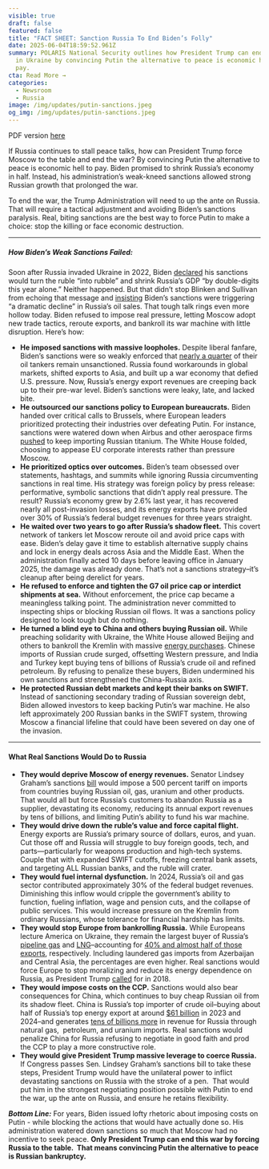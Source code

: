 ```yaml
---
visible: true
draft: false
featured: false
title: "FACT SHEET: Sanction Russia To End Biden’s Folly"
date: 2025-06-04T18:59:52.961Z
summary: POLARIS National Security outlines how President Trump can end the war
  in Ukraine by convincing Putin the alternative to peace is economic hell to
  pay.
cta: Read More →
categories:
  - Newsroom
  - Russia
image: /img/updates/putin-sanctions.jpeg
og_img: /img/updates/putin-sanctions.jpeg
---
```

PDF version [here](/docs/sanction-russia-to-end-biden’s-folly.pdf)

If Russia continues to stall peace talks, how can President Trump force Moscow to the table and end the war? By convincing Putin the alternative to peace is economic hell to pay. Biden promised to shrink Russia’s economy in half. Instead, his administration’s weak-kneed sanctions allowed strong Russian growth that prolonged the war.

To end the war, the Trump Administration will need to up the ante on Russia. That will require a tactical adjustment and avoiding Biden’s sanctions paralysis. Real, biting sanctions are the best way to force Putin to make a choice: stop the killing or face economic destruction.

- - -

##### **How Biden’s Weak Sanctions Failed:**

Soon after Russia invaded Ukraine in 2022, Biden [declared](https://www.politico.com/news/2022/03/31/ruble-recovery-russia-biden-sanctions-00021850) his sanctions would turn the ruble “into rubble” and shrink Russia’s GDP “by double-digits this year alone.” Neither happened. But that didn’t stop Blinken and Sullivan from echoing that message and [insisting](https://www.washingtonpost.com/us-policy/2022/03/21/russian-oil-sales-white-house/) Biden’s sanctions were triggering “a dramatic decline” in Russia’s oil sales. That tough talk rings even more hollow today. Biden refused to impose real pressure, letting Moscow adopt new trade tactics, reroute exports, and bankroll its war machine with little disruption. Here’s how:

* **He imposed sanctions with massive loopholes.** Despite liberal fanfare, Biden’s sanctions were so weakly enforced that [nearly a quarter](https://www.brookings.edu/articles/the-race-to-sanction-russias-growing-shadow-fleet/) of their oil tankers remain unsanctioned. Russia found workarounds in global markets, shifted exports to Asia, and built up a war economy that defied U.S. pressure. Now, Russia’s energy export revenues are creeping back up to their pre-war level. Biden’s sanctions were leaky, late, and lacked bite.
* **He outsourced our sanctions policy to European bureaucrats.** Biden handed over critical calls to Brussels, where European leaders prioritized protecting their industries over defeating Putin. For instance, sanctions were watered down when Airbus and other aerospace firms [pushed](https://www.reuters.com/business/aerospace-defense/help-airbus-macron-pressed-canada-ease-russia-titanium-sanctions-2024-05-30/) to keep importing Russian titanium. The White House folded, choosing to appease EU corporate interests rather than pressure Moscow.
* **He prioritized optics over outcomes.** Biden’s team obsessed over statements, hashtags, and summits while ignoring Russia circumventing sanctions in real time. His strategy was foreign policy by press release: performative, symbolic sanctions that didn’t apply real pressure. The result? Russia’s economy grew by 2.6% last year, it has recovered nearly all post-invasion losses, and its energy exports have provided over 30% of Russia’s federal budget revenues for three years straight.
* **He waited over two years to go after Russia’s shadow fleet.** This covert network of tankers let Moscow reroute oil and avoid price caps with ease. Biden’s delay gave it time to establish alternative supply chains and lock in energy deals across Asia and the Middle East. When the administration finally acted 10 days before leaving office in January 2025, the damage was already done. That’s not a sanctions strategy–it’s cleanup after being derelict for years.
* **He refused to enforce and tighten the G7 oil price cap or interdict shipments at sea.** Without enforcement, the price cap became a meaningless talking point. The administration never committed to inspecting ships or blocking Russian oil flows. It was a sanctions policy designed to look tough but do nothing. 
* **He turned a blind eye to China and others buying Russian oil.** While preaching solidarity with Ukraine, the White House allowed Beijing and others to bankroll the Kremlin with massive [energy purchases](https://www.spglobal.com/commodity-insights/en/news-research/latest-news/crude-oil/121324-russia-to-increase-oil-gas-exports-to-china-in-2025-to-sustain-income-tsinghua). Chinese imports of Russian crude surged, offsetting Western pressure, and India and Turkey kept buying tens of billions of Russia’s crude oil and refined petroleum. By refusing to penalize these buyers, Biden undermined his own sanctions and strengthened the China-Russia axis.
* **He protected Russian debt markets and kept their banks on SWIFT.** Instead of sanctioning secondary trading of Russian sovereign debt, Biden allowed investors to keep backing Putin’s war machine. He also left approximately 200 Russian banks in the SWIFT system, throwing Moscow a financial lifeline that could have been severed on day one of the invasion.

- - -

#### **What Real Sanctions Would Do to Russia**

* **They would deprive Moscow of energy revenues.** Senator Lindsey Graham’s sanctions [bill](https://www.reuters.com/world/europe/us-senator-graham-senate-work-russia-sanctions-bill-next-week-2025-05-30/) would impose a 500 percent tariff on imports from countries buying Russian oil, gas, uranium and other products. That would all but force Russia’s customers to abandon Russia as a supplier, devastating its economy, reducing its annual export revenues by tens of billions, and limiting Putin’s ability to fund his war machine.
* **They would drive down the ruble’s value and force capital flight.** Energy exports are Russia’s primary source of dollars, euros, and yuan. Cut those off and Russia will struggle to buy foreign goods, tech, and parts—particularly for weapons production and high-tech systems. Couple that with expanded SWIFT cutoffs, freezing central bank assets, and targeting ALL Russian banks, and the ruble will crater. 
* **They would fuel internal dysfunction.** In 2024, Russia’s oil and gas sector contributed approximately 30% of the federal budget revenues. Diminishing this inflow would cripple the government’s ability to function, fueling inflation, wage and pension cuts, and the collapse of public services. This would increase pressure on the Kremlin from ordinary Russians, whose tolerance for financial hardship has limits.
* **They would stop Europe from bankrolling Russia.** While Europeans lecture America on Ukraine, they remain the largest buyer of Russia’s [pipeline gas](https://www.reuters.com/business/energy/russian-pipeline-gas-exports-europe-rose-10-mm-may-data-shows-2025-06-02/?utm_source=chatgpt.com) and [LNG](https://www.reuters.com/business/energy/turkstream-gas-pipeline-could-slow-eu-russia-decoupling-vladimirov-2025-05-07/?utm_source=chatgpt.com)–accounting for [40% and almost half of those exports](https://www.bbc.com/news/articles/cdxk454kxz8o?utm_source=chatgpt.com), respectively. Including laundered gas imports from Azerbaijan and Central Asia, the percentages are even higher. Real sanctions would force Europe to stop moralizing and reduce its energy dependence on Russia, as President Trump [called](https://www.pbs.org/newshour/world/trump-scolded-germany-for-buying-gas-from-russia-heres-what-we-know) for in 2018.
* **They would impose costs on the CCP.** Sanctions would also bear consequences for China, which continues to buy cheap Russian oil from its shadow fleet. China is Russia’s top importer of crude oil–buying about half of Russia’s top energy export at around [$61 billion](https://tradingeconomics.com/china/imports/russia/crude-oil-petroleum-bituminous-minerals) in 2023 and 2024–and generates [tens of billions more](https://merics.org/en/china-russia-dashboard-facts-and-figures-special-relationship?utm_source=chatgpt.com) in revenue for Russia through natural gas,  petroleum, and uranium imports. Real sanctions would penalize China for Russia refusing to negotiate in good faith and prod the CCP to play a more constructive role.
* **They would give President Trump massive leverage to coerce Russia.**  If Congress passes Sen. Lindsey Graham’s sanctions bill to take these steps, President Trump would have the unilateral power to inflict devastating sanctions on Russia with the stroke of a pen.  That would put him in the strongest negotiating position possible with Putin to end the war, up the ante on Russia, and ensure he retains flexibility.

***Bottom Line:*** For years, Biden issued lofty rhetoric about imposing costs on Putin - while blocking the actions that would have actually done so. His administration watered down sanctions so much that Moscow had no incentive to seek peace. **Only President Trump can end this war by forcing Russia to the table.  That means convincing Putin the alternative to peace is Russian bankruptcy.**